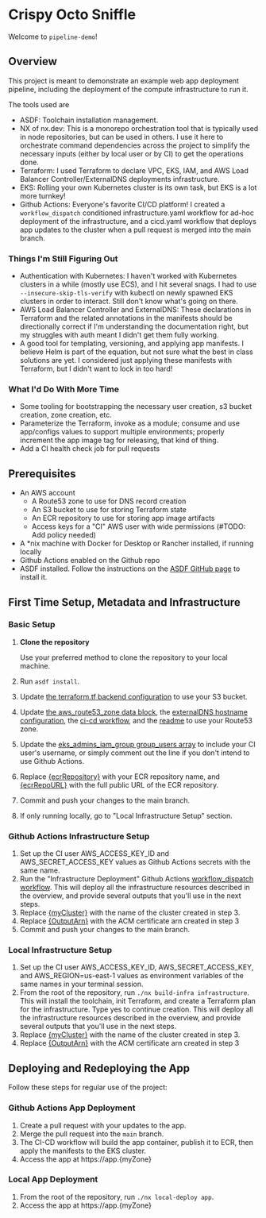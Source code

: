 # Crispy Octo Sniffle

Welcome to `pipeline-demo`!

## Overview

This project is meant to demonstrate an example web app deployment pipeline, including the deployment of the compute infrastructure to run it. 

The tools used are

- ASDF: Toolchain installation management. 
- NX of nx.dev: This is a monorepo orchestration tool that is typically used in node repositories, but can be used in others. I use it here to orchestrate command dependencies across the project to simplify the necessary inputs (either by local user or by CI) to get the operations done. 
- Terraform: I used Terraform to declare VPC, EKS, IAM, and AWS Load Balancer Controller/ExternalDNS deployments infrastructure.
- EKS: Rolling your own Kubernetes cluster is its own task, but EKS is a lot more turnkey!
- Github Actions: Everyone's favorite CI/CD platform! I created a `workflow_dispatch` conditioned infrastructure.yaml workflow for ad-hoc deployment of the infrastructure, and a cicd.yaml workflow that deploys app updates to the cluster when a pull request is merged into the main branch. 



### Things I'm Still Figuring Out

- Authentication with Kubernetes: I haven't worked with Kubernetes clusters in a while (mostly use ECS), and I hit several snags. I had to use `--insecure-skip-tls-verify` with kubectl on newly spawned EKS clusters in order to interact. Still don't know what's going on there. 
- AWS Load Balancer Controller and ExternalDNS: These declarations in Terraform and the related annotations in the manifests should be directionally correct if I'm understanding the documentation right, but my struggles with auth meant I didn't get them fully working. 
- A good tool for templating, versioning, and applying app manifests. I believe Helm is part of the equation, but not sure what the best in class solutions are yet. I considered just applying these manifests with Terraform, but I didn't want to lock in too hard! 

### What I'd Do With More Time

- Some tooling for bootstrapping the necessary user creation, s3 bucket creation, zone creation, etc. 
- Parameterize the Terraform, invoke as a module; consume and use app/configs values to support multiple environments; properly increment the app image tag for releasing, that kind of thing.
- Add a CI health check job for pull requests


## Prerequisites

- An AWS account
   - A Route53 zone to use for DNS record creation
   - An S3 bucket to use for storing Terraform state
   - An ECR repository to use for storing app image artifacts
   - Access keys for a "CI" AWS user with wide permissions (#TODO: Add policy needed)
- A *nix machine with Docker for Desktop or Rancher installed, if running locally
- Github Actions enabled on the Github repo 
- ASDF installed. Follow the instructions on the [ASDF GitHub page](https://github.com/asdf-vm/asdf) to install it.


## First Time Setup, Metadata and Infrastructure

### Basic Setup

1. **Clone the repository**

   Use your preferred method to clone the repository to your local machine.
2. Run `asdf install`.
2. Update [the terraform.tf backend configuration](./packages/infrastructure/terraform.tf#L6) to use your S3 bucket.
3. Update [the aws_route53_zone data block](./packages/infrastructure/ingress.tf#L101), the [externalDNS hostname configuration](./packages/manifests/ingress.yaml#L7), the [ci-cd workflow](./.github/workflows/ci-cd.yml#L42), and the [readme](./README.md#github-actions-app-deployment) to use your Route53 zone.
4. Update the [eks_admins_iam_group group_users array](./packages/infrastructure/main.tf#L206) to include your CI user's username, or simply comment out the line if you don't intend to use Github Actions. 
5. Replace [{ecrRepository}](./packages/app/project.json#L10) with your ECR repository name, and [{ecrRepoURL}](./packages/manifests/deployment.yaml#L17) with the full public URL of the ECR repository. 
6. Commit and push your changes to the main branch.
7. If only running locally, go to "Local Infrastructure Setup" section.


### Github Actions Infrastructure Setup

1. Set up the CI user AWS_ACCESS_KEY_ID and AWS_SECRET_ACCESS_KEY values as Github Actions secrets with the same name.
2. Run the "Infrastructure Deployment" Github Actions [workflow_dispatch workflow](https://docs.github.com/en/actions/using-workflows/manually-running-a-workflow). This will deploy all the infrastructure resources described in the overview, and provide several outputs that you'll use in the next steps. 
3. Replace [{myCluster}](./packages/manifests/project.json#L206) with the name of the cluster created in step 3. 
4. Replace [{OutputArn}](./packages/manifests/ingress.yaml#L6) with the ACM certificate arn created in step 3
5. Commit and push your changes to the main branch.

### Local Infrastructure Setup

1. Set up the CI user AWS_ACCESS_KEY_ID, AWS_SECRET_ACCESS_KEY, and AWS_REGION=us-east-1 values as environment variables of the same names in your terminal session. 
2. From the root of the repository, run `./nx build-infra infrastructure`. This will install the toolchain, init Terraform, and create a Terraform plan for the infrastructure. Type yes to continue creation. This will deploy all the infrastructure resources described in the overview, and provide several outputs that you'll use in the next steps. 
3. Replace [{myCluster}](./packages/manifests/project.json#L206) with the name of the cluster created in step 3. 
4. Replace [{OutputArn}](./packages/manifests/ingress.yaml#L6) with the ACM certificate arn created in step 3


## Deploying and Redeploying the App

Follow these steps for regular use of the project:

### Github Actions App Deployment

1. Create a pull request with your updates to the app.
2. Merge the pull request into the `main` branch.
3. The CI-CD workflow will build the app container, publish it to ECR, then apply the manifests to the EKS cluster.
4. Access the app at https://app.{myZone}

### Local App Deployment

1. From the root of the repository, run `./nx local-deploy app`. 
2. Access the app at https://app.{myZone}

